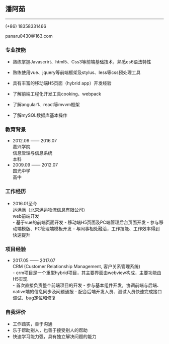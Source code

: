 <head>
  <link rel="stylesheet" href="./style.css">
</head>

## 潘阿茹

---

<p class="text-right">(+86) 18358331466 </p>
<p class="text-right">panaru0430@163.com</p>

### 专业技能

- 熟练掌握Javascrirt、html5、Css3等前端基础技术，熟悉es6语法特性

- 熟练使用vue、jquery等前端框架及stylus、less等css预处理工具 

- 具有丰富的移动端H5页面（hybrid app）开发经验

- 了解前端工程化开发工具cooking、webpack

- 了解angular1、react等mvvm框架

- 了解mySQL数据库基本操作

### 教育背景

- <div class="tab-time">2012.09 —— 2016.07</div>
  <div class="tab-slimmer">嘉兴学院</div>
  <div class="tab-slim">信息管理与信息系统</div>
  <div class="tab-slim">本科</div>

- <div class="tab-time">2009.09 —— 2012.07</div>
  <div class="tab-slimmer">国光中学</div>
  <div class="tab-slim">高中</div>

### 工作经历

- <div class="tab-time">2016.01至今</div>
  <div class="tab-fatter">运满满（北京满运物流信息有限公司）</div>
  <div class="tab-slim">web前端开发</div>
  - 基于vue的前端页面开发
  - 移动端H5页面及PC端管理后台页面开发
  - 参与移动端模版、PC管理端模板开发
  - 与同事相处融洽，工作技能、工作效率得到快速提升


### 项目经验

- <div class="tab-time">2017.05 —— 2017.07</div>
  <div class="tab-fatterer">CRM (Customer Relationship Management, 客户关系管理系统)</div>
  - crm项目是一个重型hybrid项目，其主要界面由webview构成，主要功能由H5实现</li>
  - 首次直接负责整个前端项目的开发</li>
  - 参与基本组件开发，协调前端与后端、native端的信息同步及问题通报</li>
  - 配合后端开发人员、测试人员快速完成接口调试、bug定位和修复</li>

### 自我评价

- 工作踏实，善于沟通
- 乐于帮助别人，也善于接受别人的帮助
- 快速学习能力强，具有独立解决问题的能力
